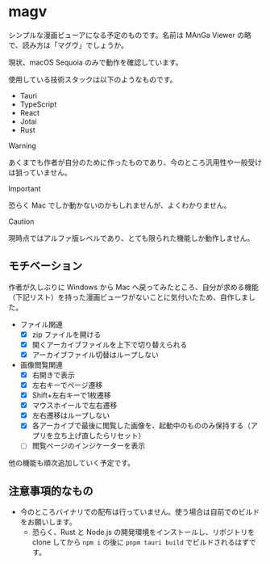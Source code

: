 # magv

シンプルな漫画ビューアになる予定のものです。名前は MAnGa Viewer の略で、読み方は「マグヴ」でしょうか。

現状、macOS Sequoia のみで動作を確認しています。

使用している技術スタックは以下のようなものです。

- Tauri
- TypeScript
- React
- Jotai
- Rust

> [!WARNING]
> あくまでも作者が自分のために作ったものであり、今のところ汎用性や一般受けは狙っていません。

> [!IMPORTANT]
> 恐らく Mac でしか動かないのかもしれませんが、よくわかりません。

> [!CAUTION]
> 現時点ではアルファ版レベルであり、とても限られた機能しか動作しません。

## モチベーション

作者が久しぶりに Windows から Mac へ戻ってみたところ、自分が求める機能（下記リスト）を持った漫画ビューワがないことに気付いたため、自作しました。

- ファイル関連
  - [x] zip ファイルを開ける
  - [x] 開くアーカイブファイルを上下で切り替えられる
  - [x] アーカイブファイル切替はループしない
- 画像閲覧関連
  - [x] 右開きで表示
  - [x] 左右キーでページ遷移
  - [x] Shift+左右キーで1枚遷移
  - [x] マウスホイールで左右遷移
  - [x] 左右遷移はループしない
  - [x] 各アーカイブで最後に閲覧した画像を、起動中のもののみ保持する（アプリを立ち上げ直したらリセット）
  - [ ] 閲覧ページのインジケーターを表示

他の機能も順次追加していく予定です。

## 注意事項的なもの

- 今のところバイナリでの配布は行っていません。使う場合は自前でのビルドをお願いします。
  - 恐らく、Rust と Node.js の開発環境をインストールし、リポジトリを clone してから `npm i` の後に `pnpm tauri build` でビルドされるはずです。

